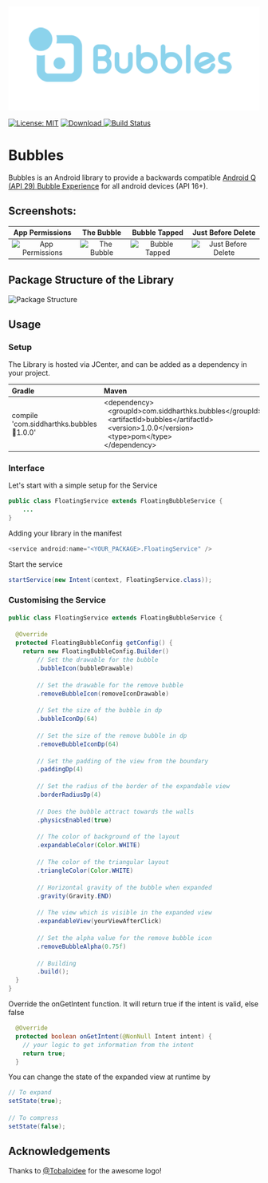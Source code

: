<p align="center"><img src="/logo/logomark-horizontal.png"></p>

[![License: MIT](https://img.shields.io/badge/License-MIT-Green.svg)](https://opensource.org/licenses/MIT) [ ![Download](https://api.bintray.com/packages/ssiddharth2010/Bubbles/bubbles/images/download.svg) ](https://bintray.com/ssiddharth2010/Bubbles/bubbles/_latestVersion) [![Build Status](https://travis-ci.com/siddharth2010/Bubbles.svg?branch=master)](https://travis-ci.com/siddharth2010/Bubbles)

# Bubbles

Bubbles is an Android library to provide a backwards compatible [Android Q (API 29) Bubble Experience](https://developer.android.com/preview/features/bubbles) for all android devices (API 16+). 

## Screenshots:

| App Permissions | The Bubble | Bubble Tapped | Just Before Delete 
|:-------------:|:-------------:|:-------------:|:-------------:
| ![App Permissions](https://github.com/siddharth2010/Bubbles/blob/master/screenshots/app_permission.png)|![The Bubble](https://github.com/siddharth2010/Bubbles/blob/master/screenshots/bubble_overlay.png)|![Bubble Tapped](https://github.com/siddharth2010/Bubbles/blob/master/screenshots/bubble_open.png)| ![Just Before Delete](https://github.com/siddharth2010/Bubbles/blob/master/screenshots/bubble_close.png)

## Package Structure of the Library

![Package Structure](https://github.com/siddharth2010/Bubbles/blob/master/screenshots/package_structure.png)

## Usage

### Setup
The Library is hosted via JCenter, and can be added as a dependency in your project.

| Gradle | Maven 
|:-------------|:-------------
|compile 'com.siddharthks.bubbles:bubbles:1.0.0'|\<dependency\><br>&nbsp;&nbsp;\<groupId\>com.siddharthks.bubbles\</groupId\><br>&nbsp;&nbsp;\<artifactId\>bubbles\</artifactId\><br>&nbsp;&nbsp;\<version\>1.0.0\</version\><br>&nbsp;&nbsp;\<type\>pom\</type\><br>\</dependency\>



### Interface
Let's start with a simple setup for the Service
```java
public class FloatingService extends FloatingBubbleService {
    ...
}
```

Adding your library in the manifest
```java
<service android:name="<YOUR_PACKAGE>.FloatingService" />
```

Start the service
```java
startService(new Intent(context, FloatingService.class));
```

### Customising the Service
```java
public class FloatingService extends FloatingBubbleService {

  @Override
  protected FloatingBubbleConfig getConfig() {
    return new FloatingBubbleConfig.Builder()
        // Set the drawable for the bubble
        .bubbleIcon(bubbleDrawable)

        // Set the drawable for the remove bubble
        .removeBubbleIcon(removeIconDrawable)

        // Set the size of the bubble in dp
        .bubbleIconDp(64)

        // Set the size of the remove bubble in dp
        .removeBubbleIconDp(64)

        // Set the padding of the view from the boundary
        .paddingDp(4)

        // Set the radius of the border of the expandable view
        .borderRadiusDp(4)

        // Does the bubble attract towards the walls
        .physicsEnabled(true)

        // The color of background of the layout
        .expandableColor(Color.WHITE)

        // The color of the triangular layout
        .triangleColor(Color.WHITE)

        // Horizontal gravity of the bubble when expanded
        .gravity(Gravity.END)

        // The view which is visible in the expanded view
        .expandableView(yourViewAfterClick)

        // Set the alpha value for the remove bubble icon
        .removeBubbleAlpha(0.75f)

        // Building
        .build();
  }
}
```

Override the onGetIntent function. It will return true if the intent is valid, else false
```java
  @Override
  protected boolean onGetIntent(@NonNull Intent intent) {
    // your logic to get information from the intent
    return true;
  }
```

You can change the state of the expanded view at runtime by
```java
// To expand
setState(true);

// To compress
setState(false);
```

## Acknowledgements
Thanks to [@Tobaloidee](https://github.com/Tobaloidee) for the awesome logo!
